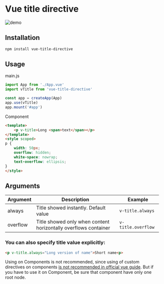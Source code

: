 # Vue title directive

![demo](<https://github.com/ValentynKovalskyi/vue-title-directive/blob/master/demo.gif?raw=true>)

## Installation

```bash
npm install vue-title-directive
```

## Usage

main.js
```js
import App from './App.vue'
import vTitle from 'vue-title-directive'

const app = createApp(App)
app.use(vTitle)
app.mount('#app')
```

Component

```html
<template>
    <p v-title>Long <span>text</span></p>
</template>
<style scoped>
p {
    width: 50px;
    overflow: hidden;
    white-space: nowrap;
    text-overflow: ellipsis;
}
</style>
```
 
 ## Arguments

|Argument|Description|Example|
|--------|-----------|-------|
|always|Title showed instantly. Default value|```v-title.always```|
|overflow|Title showed only when content horizontally overflows container|```v-title.overflow```|

### You can also specify title value explicitly:

```html
<p v-title.always="Long version of name">Short name<p>
```

Using on Components is not recommended, since using of custom directives on components [is not recommended in official vue guide](https://vuejs.org/guide/reusability/custom-directives.html#usage-on-components). But if you have to use it on Component, be sure that component have only one root node.